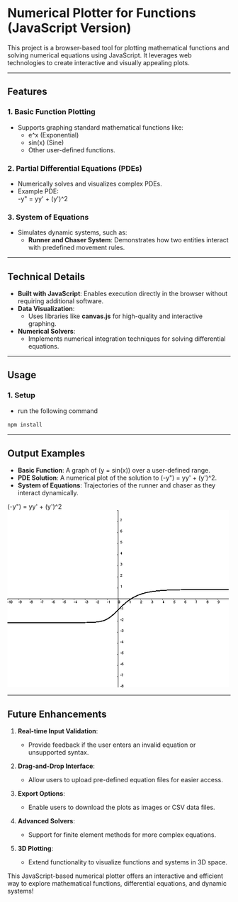 # Numerical Plotter for Functions (JavaScript Version)

This project is a browser-based tool for plotting mathematical functions and solving numerical equations using JavaScript. It leverages web technologies to create interactive and visually appealing plots.

---

## **Features**

### **1. Basic Function Plotting**  
- Supports graphing standard mathematical functions like:  
  - e^x   (Exponential)  
  - sin(x)   (Sine)  
  - Other user-defined functions.  

### **2. Partial Differential Equations (PDEs)**  
- Numerically solves and visualizes complex PDEs.  
- Example PDE:  
  -y" = yy' + (y')^2   

### **3. System of Equations**  
- Simulates dynamic systems, such as:  
  - **Runner and Chaser System**: Demonstrates how two entities interact with predefined movement rules.  

---

## **Technical Details**

- **Built with JavaScript**: Enables execution directly in the browser without requiring additional software.  
- **Data Visualization**:  
  - Uses libraries like **canvas.js** for high-quality and interactive graphing.  
- **Numerical Solvers**:  
  - Implements numerical integration techniques for solving differential equations.  

---

## **Usage**

### **1. Setup**  
- run the following command
```cmd
npm install
```
---

## **Output Examples**

- **Basic Function**: A graph of (y = sin(x)) over a user-defined range.  
- **PDE Solution**: A numerical plot of the solution to (-y") = yy' + (y')^2.  
- **System of Equations**: Trajectories of the runner and chaser as they interact dynamically.
  
(-y") = yy' + (y')^2 <br>
![(-y") = yy' + (y')^2](image.png)

---

## **Future Enhancements**

1. **Real-time Input Validation**:  
   - Provide feedback if the user enters an invalid equation or unsupported syntax.  

2. **Drag-and-Drop Interface**:  
   - Allow users to upload pre-defined equation files for easier access.  

3. **Export Options**:  
   - Enable users to download the plots as images or CSV data files.  

4. **Advanced Solvers**:  
   - Support for finite element methods for more complex equations.  

5. **3D Plotting**:  
   - Extend functionality to visualize functions and systems in 3D space.  

This JavaScript-based numerical plotter offers an interactive and efficient way to explore mathematical functions, differential equations, and dynamic systems!
